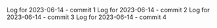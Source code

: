 Log for 2023-06-14 - commit 1
Log for 2023-06-14 - commit 2
Log for 2023-06-14 - commit 3
Log for 2023-06-14 - commit 4
